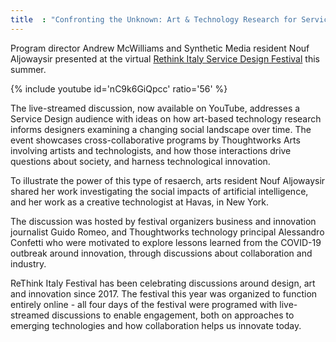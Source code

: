 ```yaml
---
title  : "Confronting the Unknown: Art & Technology Research for Service Design"
---
```

Program director Andrew McWilliams and Synthetic Media resident Nouf Aljowaysir presented at the virtual [Rethink Italy Service Design Festival](http://rethinkfestival.it/) this summer.

{% include youtube id='nC9k6GiQpcc'
   ratio='56' %}

The live-streamed discussion, now available on YouTube, addresses a Service Design audience with ideas on how art-based technology research informs designers examining a changing social landscape over time.<!--excerpt-ends--> The event showcases cross-collaborative programs by Thoughtworks Arts involving artists and technologists, and how those interactions drive questions about society, and harness technological innovation.

To illustrate the power of this type of resaerch, arts resident Nouf Aljowaysir shared her work investigating the social impacts of artificial intelligence, and her work as a creative technologist at Havas, in New York.

The discussion was hosted by festival organizers business and innovation journalist Guido Romeo, and Thoughtworks technology principal Alessandro Confetti who were motivated to explore lessons learned from the COVID-19 outbreak around innovation, through discussions about collaboration and industry.

ReThink Italy Festival has been celebrating discussions around design, art and innovation since 2017. The festival this year was organized to function entirely online - all four days of the festival were programed with live-streamed discussions to enable engagement, both on approaches to emerging technologies and how collaboration helps us innovate today.